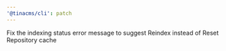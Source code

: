 ```yaml
---
'@tinacms/cli': patch
---
```


Fix the indexing status error message to suggest Reindex instead of Reset Repository cache
